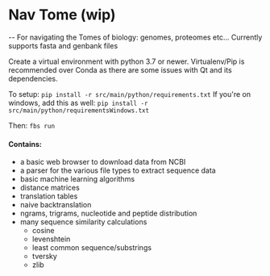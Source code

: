 # Nav Tome (wip)
-- For navigating the Tomes of biology: genomes, proteomes etc...
Currently supports fasta and genbank files

Create a virtual environment with python 3.7 or newer. Virtualenv/Pip is recommended over
Conda as there are some issues with Qt and its dependencies.

To setup:
`
pip install -r src/main/python/requirements.txt
`
If you're on windows, add this as well:
`
pip install -r src/main/python/requirementsWindows.txt
`

Then:
`
fbs run
`

#### Contains:
 - a basic web browser to download data from NCBI
 - a parser for the various file types to extract sequence data
 - basic machine learning algorithms
 - distance matrices
 - translation tables
 - naive backtranslation
 - ngrams, trigrams, nucleotide and peptide distribution
 - many sequence similarity calculations
   - cosine
   - levenshtein
   - least common sequence/substrings
   - tversky
   - zlib




